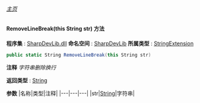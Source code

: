 ###### [主页](./Index.md "主页")
#### RemoveLineBreak(this String str) 方法
**程序集** : [SharpDevLib.dll](./SharpDevLib.assembly.md "SharpDevLib.dll")
**命名空间** : [SharpDevLib](./SharpDevLib.namespace.md "SharpDevLib")
**所属类型** : [StringExtension](./SharpDevLib.StringExtension.md "StringExtension")
``` csharp
public static String RemoveLineBreak(this String str)
```
**注释**
*字符串删除换行*

**返回类型** : [String](https://learn.microsoft.com/en-us/dotnet/api/system.string "String")

**参数**
|名称|类型|注释|
|---|---|---|
|str|[String](https://learn.microsoft.com/en-us/dotnet/api/system.string "String")|字符串|

